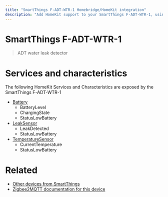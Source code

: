```yaml
---
title: "SmartThings F-ADT-WTR-1 Homebridge/HomeKit integration"
description: "Add HomeKit support to your SmartThings F-ADT-WTR-1, using Homebridge, Zigbee2MQTT and homebridge-z2m."
---
```

<!---
This file has been GENERATED using src/docgen/docgen.ts
DO NOT EDIT THIS FILE MANUALLY!
-->
# SmartThings F-ADT-WTR-1
> ADT water leak detector


# Services and characteristics
The following HomeKit Services and Characteristics are exposed by
the SmartThings F-ADT-WTR-1

* [Battery](../../battery.md)
  * BatteryLevel
  * ChargingState
  * StatusLowBattery
* [LeakSensor](../../sensors.md)
  * LeakDetected
  * StatusLowBattery
* [TemperatureSensor](../../sensors.md)
  * CurrentTemperature
  * StatusLowBattery


# Related
* [Other devices from SmartThings](../index.md#smartthings)
* [Zigbee2MQTT documentation for this device](https://www.zigbee2mqtt.io/devices/F-ADT-WTR-1.html)